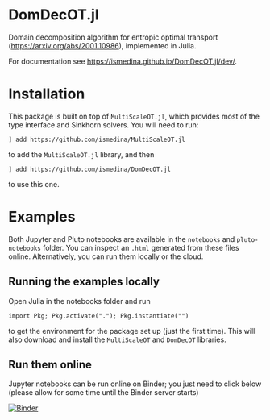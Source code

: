 # DomDecOT.jl

Domain decomposition algorithm for entropic optimal transport (https://arxiv.org/abs/2001.10986), implemented in Julia.

For documentation see https://ismedina.github.io/DomDecOT.jl/dev/.

# Installation

This package is built on top of `MultiScaleOT.jl`, which provides most of the type interface and Sinkhorn solvers. You will need to run: 
```julia-repl
] add https://github.com/ismedina/MultiScaleOT.jl
```
to add the `MultiScaleOT.jl` library, and then 
```julia-repl
] add https://github.com/ismedina/DomDecOT.jl
```
to use this one. 

# Examples
Both Jupyter and Pluto notebooks are available in the `notebooks` and `pluto-notebooks` folder. You can inspect an `.html` generated from these files online. Alternatively, you can run them locally or the cloud.

## Running the examples locally

Open Julia in the notebooks folder and run 
```julia-repl
import Pkg; Pkg.activate("."); Pkg.instantiate("")
```
to get the environment for the package set up (just the first time). This will also download and install the `MultiScaleOT` and `DomDecOT` libraries.


## Run them online

Jupyter notebooks can be run online on Binder; you just need to click below (please allow for some time until the Binder server starts)

[![Binder](https://mybinder.org/badge_logo.svg)](https://mybinder.org/v2/gh/ismedina/DomDecOT.jl/HEAD)
